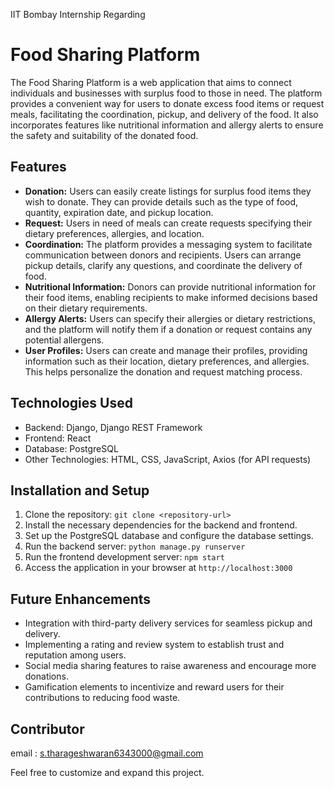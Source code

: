 IIT Bombay Internship Regarding 
# Food Sharing Platform

The Food Sharing Platform is a web application that aims to connect individuals and businesses with surplus food to those in need. The platform provides a convenient way for users to donate excess food items or request meals, facilitating the coordination, pickup, and delivery of the food. It also incorporates features like nutritional information and allergy alerts to ensure the safety and suitability of the donated food.

## Features

- **Donation:** Users can easily create listings for surplus food items they wish to donate. They can provide details such as the type of food, quantity, expiration date, and pickup location.
- **Request:** Users in need of meals can create requests specifying their dietary preferences, allergies, and location. 
- **Coordination:** The platform provides a messaging system to facilitate communication between donors and recipients. Users can arrange pickup details, clarify any questions, and coordinate the delivery of food.
- **Nutritional Information:** Donors can provide nutritional information for their food items, enabling recipients to make informed decisions based on their dietary requirements.
- **Allergy Alerts:** Users can specify their allergies or dietary restrictions, and the platform will notify them if a donation or request contains any potential allergens.
- **User Profiles:** Users can create and manage their profiles, providing information such as their location, dietary preferences, and allergies. This helps personalize the donation and request matching process.

## Technologies Used

- Backend: Django, Django REST Framework
- Frontend: React
- Database: PostgreSQL
- Other Technologies: HTML, CSS, JavaScript, Axios (for API requests)

## Installation and Setup

1. Clone the repository: `git clone <repository-url>`
2. Install the necessary dependencies for the backend and frontend.
3. Set up the PostgreSQL database and configure the database settings.
4. Run the backend server: `python manage.py runserver`
5. Run the frontend development server: `npm start`
6. Access the application in your browser at `http://localhost:3000`

## Future Enhancements

- Integration with third-party delivery services for seamless pickup and delivery.
- Implementing a rating and review system to establish trust and reputation among users.
- Social media sharing features to raise awareness and encourage more donations.
- Gamification elements to incentivize and reward users for their contributions to reducing food waste.

## Contributor

email : s.tharageshwaran6343000@gmail.com

Feel free to customize and expand this project.
